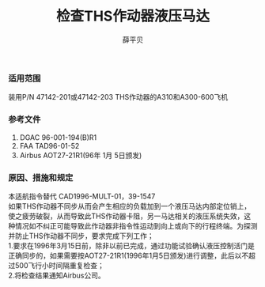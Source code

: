 ﻿---
amendno: 39-1573  
cadno: CAD1996-MULT-01R1  
title: 检查THS作动器液压马达  
publishdate: 1996-02-25  
effdate: 1996-02-25  
acmodels: ["A310","A300"]  
tags: []  
engs: []  
pns: ["47142-201","47142-203"]  
mfrs: ["AIRBUS"]  
admins: 华东管理局  
author: 薛平贝  
---
  
### 适用范围  
装用P/N 47142-201或47142-203 THS作动器的A310和A300-600飞机  
  
<!--more-->  
### 参考文件  
  1. DGAC 96-001-194(B)R1  
  2. FAA TAD96-01-52  
  3. Airbus AOT27-21R1(96年 1月 5日颁发)  
  
### 原因、措施和规定  

  本适航指令替代 CAD1996-MULT-01，39-1547  
  如果THS作动器不同步从而会产生相应的负载加到一个液压马达内部定位销上，使之疲劳破裂，从而导致此THS作动器卡阻，另一马达相关的液压系统失效，这种情况如不纠正可能导致此作动器非指令性运动到向上或向下的行程终端。为探测并防止THS作动器不同步，要求完成下列工作；  
1.要求在1996年3月15日前，除非以前已完成，通过功能试验确认液压控制活门是正确同步的，如果需要按AOT27-21R1(1996年1月5日颁发)进行调整，此后以不超过500飞行小时间隔重复检查；  
2.将检查结果通知Airbus公司。  
